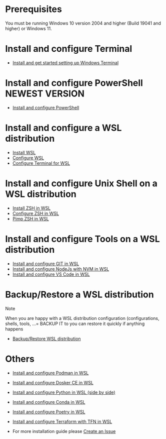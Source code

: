 
# Prerequisites

You must be running Windows 10 version 2004 and higher (Build 19041 and higher) or Windows 11.

# Install and configure Terminal

* [Install and get started setting up Windows Terminal](https://learn.microsoft.com/en-us/windows/terminal/install)

# Install and configure PowerShell NEWEST VERSION

* [Install and configure PowerShell](install-configure-PS.md)

# Install and configure a WSL distribution

* [Install WSL](install-WSL.md)
* [Configure WSL](configure-WSL.md)
* [Configure Terminal for WSL](configure-terminal-for-WSL.md)

# Install and configure Unix Shell on a WSL distribution

* [Install ZSH in WSL](todo.md)
* [Configure ZSH in WSL](todo.md)
* [Pimp ZSH in WSL](todo.md)

# Install and configure Tools on a WSL distribution
  
* [Install and configure GIT in WSL](todo.md)
* [Install and configure NodeJs with NVM in WSL](todo.md)
* [Install and configure VS Code in WSL](todo.md)

# Backup/Restore a WSL distribution

> [!NOTE]
> When you are happy with a WSL distribution configuration (configurations, shells, tools, ...=
> BACKUP IT to you can restore it quickly if anything happens

* [Backup/Restore WSL distribution](backup-retore-WSL.md)

# Others

* [Install and configure Podman in WSL](todo.md)
* [Install and configure Dosker CE in WSL](todo.md)


* [Install and configure Python in WSL (side by side)](todo.md)
* [Install and configure Conda in WSL](todo.md)
* [Install and configure Poetry in WSL](todo.md)


* [Install and configure Terraform with TFN in WSL](todo.md)


* For more installation guide please [Create an Issue](https://github.com/CedricCazin/tutorials/issues/new)
  
